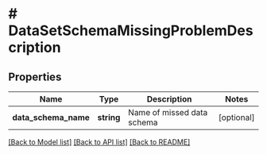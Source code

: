 # # DataSetSchemaMissingProblemDescription

## Properties

Name | Type | Description | Notes
------------ | ------------- | ------------- | -------------
**data_schema_name** | **string** | Name of missed data schema | [optional]

[[Back to Model list]](../../README.md#models) [[Back to API list]](../../README.md#endpoints) [[Back to README]](../../README.md)
